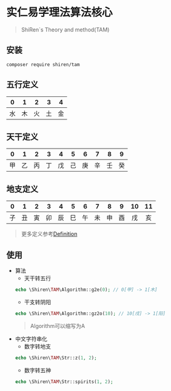 # 实仁易学理法算法核心
> ShiRen`s Theory and method(TAM)

## 安装

```shell
composer require shiren/tam
```

## 五行定义

|  0    |  1    |  2    |  3    |  4    |
| :---: | :---: | :---: | :---: | :---: |
|  水   |  木    |  火   |  土   |  金   |

## 天干定义

|0|1|2|3|4|5|6|7|8|9|
| :---: | :---: | :---: | :---: | :---: | :---: | :---: | :---: | :---: | :---: |
|甲|乙|丙|丁|戊|己|庚|辛|壬|癸|


## 地支定义

|0|1|2|3|4|5|6|7|8|9|10|11|
| :---: | :---: | :---: | :---: | :---: | :---: | :---: | :---: | :---: | :---: | :---: | :---: |
|子|丑|寅|卯|辰|巳|午|未|申|酉|戌|亥|

> 更多定义参考[Definition](./src/Definition.php)

## 使用
  - 算法
    - 天干转五行
    ```php
    echo \Shiren\TAM\Algorithm::g2e(0); // 0[甲] -> 1[木]
    ```
    - 干支转阴阳
    ```php
    echo \Shiren\TAM\Algorithm::gz2o(10); // 10[戌] -> 1[阳]
    ```
    > Algorithm可以缩写为A
  - 中文字符串化
    - 数字转地支
    ```php
    echo \Shiren\TAM\Str::z(1, 2);
    ```
      - 数字转五神
    ```php
    echo \Shiren\TAM\Str::spirits(1, 2);
    ```